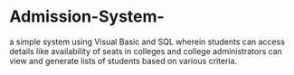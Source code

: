 # Admission-System-
a simple system using Visual Basic and SQL wherein students can access details like availability of seats in colleges and college administrators can view and generate lists of students based on various criteria.
